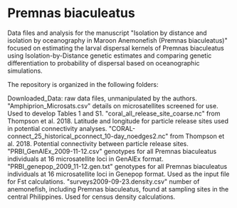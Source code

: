 # Premnas biaculeatus
 
Data files and analysis for the manuscript "Isolation by distance and isolation by oceanography in Maroon Anemonefish (Premnas biaculeatus)" focused on estimating the larval dispersal kernels of Premnas biaculeatus using Isolation-by-Distance genetic estimates and comparing genetic differentiation to probability of dispersal based on oceanographic simulations.

The repository is organized in the following folders:

Downloaded_Data: raw data files, unmanipulated by the authors.
   "Amphiprion_Microsats.csv" details on microsatellites screened for use. Used to develop Tables 1 and S1.
    "coral_all_release_site_coarse.nc" from Thompson et al. 2018. Latitude and longitude for particle release sites used in potential connectivity analyses.
    "CORAL-connect_25_historical_pconnect_10-day_noedges2.nc" from Thompson et al. 2018. Potential connectivity between particle release sites.
     "PRBI_GenAlEx_2009-11-12.csv" genotypes for all Premnas biaculeatus individuals at 16 microsatellite loci in GenAlEx format.
     "PRBI_genepop_2009_11-12.gen.txt" genotypes for all Premnas biaculeatus individuals at 16 microsatellite loci in Genepop format. Used as the input file for Fst                    calculations.
     "surveys2009-09-23.density.csv" number of anemonefish, including Premnas biaculeatus, found at sampling sites in the central Philippines. Used for census density                 calculations.
    
 
